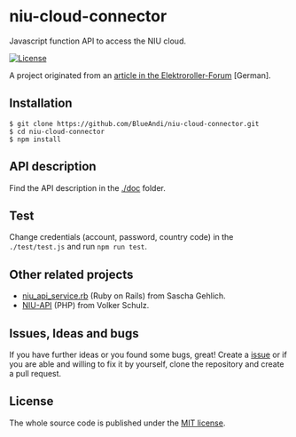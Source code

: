 # niu-cloud-connector
Javascript function API to access the NIU cloud.

[![License](https://img.shields.io/badge/license-MIT-blue.svg)](http://choosealicense.com/licenses/mit/)

A project originated from an [article in the Elektroroller-Forum](https://www.elektroroller-forum.de/viewtopic.php?f=63&t=6227) [German].

## Installation

```
$ git clone https://github.com/BlueAndi/niu-cloud-connector.git
$ cd niu-cloud-connector
$ npm install
```

## API description

Find the API description in the [./doc](https://github.com/BlueAndi/niu-cloud-connector/tree/master/doc) folder.

## Test

Change credentials (account, password, country code) in the ```./test/test.js``` and run ```npm run test```.

## Other related projects

* [niu_api_service.rb](https://gist.github.com/saschagehlich/36d3584ea3812e59abdb9a2de05b9be0) (Ruby on Rails) from Sascha Gehlich.
* [NIU-API](https://github.com/volkerschulz/NIU-API) (PHP) from Volker Schulz.

## Issues, Ideas and bugs

If you have further ideas or you found some bugs, great! Create a [issue](https://github.com/BlueAndi/niu-cloud-connector/issues) or if
you are able and willing to fix it by yourself, clone the repository and create a pull request.

## License
The whole source code is published under the [MIT license](http://choosealicense.com/licenses/mit/).
